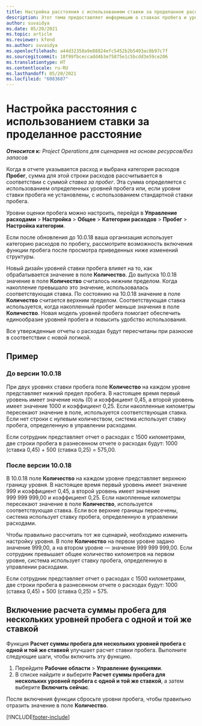 ```yaml
---
title: Настройка расстояния с использованием ставки за проделанное расстояние
description: Этот тема предоставляет информацию о ставках пробега и уровнях ставки пробега.
author: suvaidya
ms.date: 05/20/2021
ms.topic: article
ms.reviewer: kfend
ms.author: suvaidya
ms.openlocfilehash: a44d32358a9e88824efc5452b2b5493ac8b97c7f
ms.sourcegitcommit: 18f99fbceccadd4b3e75875e1c5bcdd3e59ce206
ms.translationtype: HT
ms.contentlocale: ru-RU
ms.lasthandoff: 05/20/2021
ms.locfileid: "6083687"
---
```

# <a name="set-up-mileage-using-mileage-rate-tiers"></a>Настройка расстояния с использованием ставки за проделанное расстояние

_**Относится к:** Project Operations для сценариев на основе ресурсов/без запасов_

Когда в отчете указывается расход и выбрана категория расходов **Пробег**, сумма для этой строки расходов рассчитывается в соответствии с суммой *ставка за пробег*. Эта сумма определяется с использованием определенных уровней пробега или, если уровни ставки пробега не установлены, с использованием стандартной ставки пробега. 

Уровни оценки пробега можно настроить, перейдя в **Управление расходами** > **Настройка** > **Общее** > **Категории расходов** > **Пробег** > **Настройка категории**.

Если после обновления до 10.0.18 ваша организация использует категорию расходов по пробегу, рассмотрите возможность включения функции пробега после просмотра приведенных ниже изменений структуры. 

Новый дизайн уровней ставки пробега влияет на то, как обрабатывается значение в поле **Количество**. До выпуска 10.0.18 значение в поле **Количество** считалось нижним пределом. Когда накопление превышало это значение, использовалась соответствующая ставка.  По состоянию на 10.0.18 значение в поле **Количество** считается верхним пределом. Соответствующая ставка используется, когда накопленный пробег меньше значения в поле **Количество**.  Новая модель уровней пробега помогает обеспечить единообразие уровней пробега и повысить удобство использования.   

Все утвержденные отчеты о расходах будут пересчитаны при разноске в соответствии с новой логикой.

## <a name="example"></a>Пример
 
### <a name="before-version-10018"></a>До версии 10.0.18
При двух уровнях ставки пробега поле **Количество** на каждом уровне представляет нижний предел пробега. В настоящее время первый уровень имеет значение ноль (0) и коэффициент 0,45, а второй уровень имеет значение 1000 и коэффициент 0,25. Если накопленные километры пересекают значение в поле, используется соответствующая ставка. Если нет строки с нулевым количеством, система использует ставку пробега, определенную в управлении расходами. 
 
Если сотрудник представляет отчет о расходах с 1500 километрами, две строки пробега в разнесенном отчете о расходах будут: 1000 (ставка 0,45) + 500 (ставка 0,25) = 575,00.

### <a name="after-version-10018"></a>После версии 10.0.18
В 10.0.18 поле **Количество** на каждом уровне представляет верхнюю границу уровня. В настоящее время первый уровень имеет значение 999 и коэффициент 0,45, а второй уровень имеет значение 999 999 999,00 и коэффициент 0,25. Если накопленные километры пересекают значение в поле **Количество**, используется соответствующая ставка. Если все верхние границы пересечены, система использует ставку пробега, определенную в управлении расходами. 
 
Чтобы правильно рассчитать тот же сценарий, необходимо изменить настройку уровня. В поле **Количество** на первом уровне задано значение 999,00, а на втором уровне — значение 999 999 999,00. Если сотрудник превышает общее количество километров на первом уровне, система использует ставку пробега, определенную в управлении расходами. 
  
Если сотрудник представляет отчет о расходах с 1500 километрами, две строки пробега в разнесенном отчете о расходах будут: 1000 (ставка 0,45) + 500 (ставка 0,25) = 575.

## <a name="enable-the-mileage-amount-calculation-for-multiple-mileage-tiers-with-same-rate-feature"></a>Включение расчета суммы пробега для нескольких уровней пробега с одной и той же ставкой

Функция **Расчет суммы пробега для нескольких уровней пробега с одной и той же ставкой** улучшает расчет ставки пробега. Выполните следующие шаги, чтобы включить эту функцию.

1. Перейдите **Рабочие области** > **Управление функциями**. 
2. В списке найдите и выберите **Расчет суммы пробега для нескольких уровней пробега с одной и той же ставкой**, а затем выберите **Включить сейчас**.

После включения функции сбросьте уровни пробега, чтобы правильно отразить значение в поле **Количество**. 


[!INCLUDE[footer-include](../includes/footer-banner.md)]
